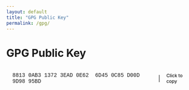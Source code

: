 ```yaml
---
layout: default
title: "GPG Public Key"
permalink: /gpg/
---
```


# GPG Public Key

<div class="gpg-fingerprint" onclick="copyGpgFingerprint()">
<code>8813 0AB3 1372 3EAD 0E62  6D45 0C85 D00D 9D98 95BD</code>
<span class="gpg-separator">|</span>
<span class="gpg-action">Click to copy</span>
</div>

<script>
function copyGpgFingerprint() {
  const fingerprint = '8813 0AB3 1372 3EAD 0E62  6D45 0C85 D00D 9D98 95BD';
  navigator.clipboard.writeText(fingerprint).then(function() {
    // Show feedback
    const element = document.querySelector('.gpg-fingerprint');
    const action = document.querySelector('.gpg-action');
    const originalText = action.textContent;

    action.textContent = 'Copied!';
    element.classList.add('copied');

    setTimeout(function() {
      action.textContent = originalText;
      element.classList.remove('copied');
    }, 2000);
  });
}
</script>

<style>
.gpg-fingerprint {
  cursor: pointer;
  padding: 1rem;
  border-radius: 0.5rem;
  transition: all 200ms ease;
  display: inline-flex;
  align-items: center;
  gap: 1rem;
  background-color: var(--bg-secondary);
  border: 1px solid var(--border-color);
}

.gpg-fingerprint:hover {
  background-color: var(--hover-bg);
  border-color: var(--border-light);
}

.gpg-fingerprint code {
  font-family: "JetBrains Mono", "Fira Code", "SF Mono", Monaco, "Cascadia Code", "Roboto Mono", Consolas, "Courier New", monospace;
  font-size: 0.875rem;
  color: var(--text-primary);
  background: none !important;
  border: none !important;
  padding: 0 !important;
  margin: 0 !important;
}

.gpg-separator {
  color: var(--border-light);
  font-size: 1rem;
  user-select: none;
}

.gpg-action {
  font-size: 0.75rem;
  color: var(--text-muted);
  font-weight: 500;
  transition: color 200ms ease;
}

.gpg-fingerprint:hover .gpg-action {
  color: var(--text-secondary);
}

.gpg-fingerprint.copied {
  background-color: rgba(16, 185, 129, 0.1);
  border-color: var(--accent-green);
}

.gpg-fingerprint.copied .gpg-action {
  color: var(--accent-green);
}
</style>
